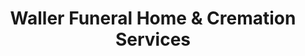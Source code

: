 ---
title: "Waller Funeral Home & Cremation Services"
url: /oxford/waller-funeral-home-and-cremation-services/
shop: funeral directors
---